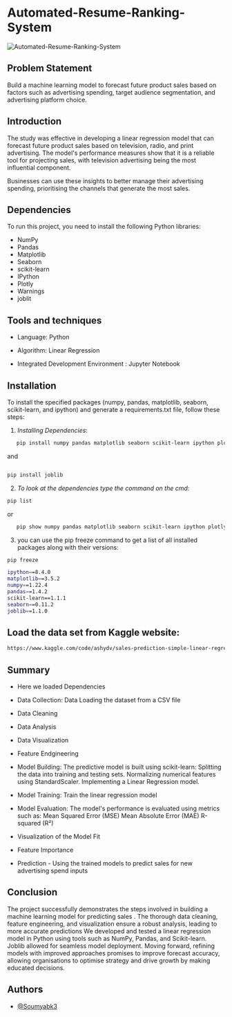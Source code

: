 # Automated-Resume-Ranking-System

![ Automated-Resume-Ranking-System](https://github.com/Soumyabk3/Automated-Resume-Ranking-System/blob/main/Your%20paragraph%20text.png)

## Problem Statement

Build a machine learning model to forecast future product sales based on factors such as advertising spending, target audience segmentation, and advertising platform choice.


## Introduction

The study was effective in developing a linear regression model that can forecast future product sales based on television, radio, and print  advertising. The model's performance measures show that it is a reliable tool for projecting sales, with television advertising being the most influential component. 

Businesses can use these insights to better manage their advertising spending, prioritising the channels that generate the most sales.

## Dependencies

To run this project, you need to install the following Python libraries:

- NumPy
- Pandas
- Matplotlib
- Seaborn
- scikit-learn
- IPython
- Plotly
- Warnings
- joblit 

## Tools and techniques
- Language: Python

- Algorithm: Linear Regression

- Integrated Development Environment : Jupyter Notebook
## Installation

To install the specified packages (numpy, pandas, matplotlib, seaborn, scikit-learn, and ipython) and generate a requirements.txt file, follow these steps:


1. *Installing Dependencies*:

```bash
   pip install numpy pandas matplotlib seaborn scikit-learn ipython plotly 

```
and 

```bash

pip install joblib

```
 
2. *To look at the dependencies type the command on the cmd*:

```bash
pip list

```
or

```bash
   pip show numpy pandas matplotlib seaborn scikit-learn ipython plotly

```

3. you can use the pip freeze command to get a list of all installed packages along with their versions:

```bash
pip freeze

```

```bash
ipython==8.4.0
matplotlib==3.5.2
numpy==1.22.4
pandas==1.4.2
scikit-learn==1.1.1
seaborn==0.11.2
joblib==1.1.0
```

## Load the data set from Kaggle website:

```bash
https://www.kaggle.com/code/ashydv/sales-prediction-simple-linear-regression/input

```





## Summary
- Here we loaded Dependencies

- Data Collection: Data Loading the dataset from a CSV file

- Data Cleaning

- Data Analysis

- Data Visualization

- Feature Endgineering

- Model Building:
    The predictive model is built using scikit-learn:
    Splitting the data into training and testing sets.
    Normalizing numerical features using StandardScaler.
    Implementing a Linear Regression model.

- Model Training:
    Train the linear regression model

- Model Evaluation:
    The model's performance is evaluated using metrics such as:
    Mean Squared Error (MSE)
    Mean Absolute Error (MAE)
    R-squared (R²)

- Visualization of the Model Fit

- Feature Importance

- Prediction - Using the trained models to predict sales for new advertising spend inputs

## Conclusion
The project successfully demonstrates the steps involved in building a machine learning model for predicting sales . The thorough data cleaning, feature engineering, and visualization ensure a robust analysis, leading to more accurate predictions We developed and tested a linear regression model in Python using tools such as NumPy, Pandas, and Scikit-learn. Joblib allowed for seamless model deployment. Moving forward, refining models with improved approaches promises to improve forecast accuracy, allowing organisations to optimise strategy and drive growth by making educated decisions.

## Authors

- [@Soumyabk3](https://github.com/Soumyabk3)

